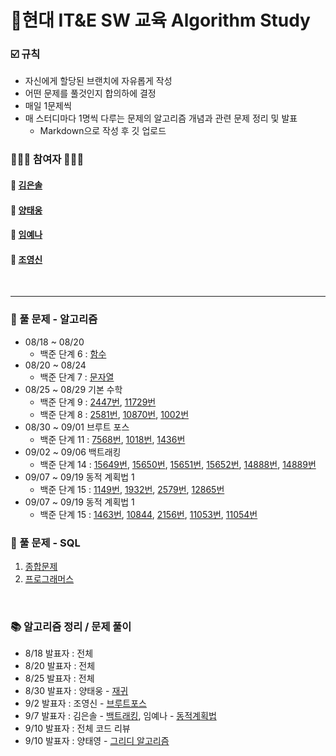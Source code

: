 # __💪현대 IT&E SW 교육 Algorithm Study__


### __☑️ 규칙__
* 자신에게 할당된 브랜치에 자유롭게 작성
* 어떤 문제를 풀것인지 합의하에 결정
* 매일 1문제씩 
* 매 스터디마다 1명씩 다루는 문제의 알고리즘 개념과 관련 문제 정리 및 발표
  * Markdown으로 작성 후 깃 업로드

### __👨🏻‍💻 참여자 👩🏻‍💻__
#### 👩 [김은솔](https://github.com/hongsam123)
#### 👨 [양태웅](https://github.com/woongity)
#### 👩 [임예나](https://github.com/dpsk331)
#### 👨 [조영신](https://github.com/blossom4)

<br>

---

### __📝 풀 문제 - 알고리즘__
* 08/18 ~ 08/20 
  * 백준 단계 6 : [함수](https://www.acmicpc.net/step/5)
* 08/20 ~ 08/24 
  * 백준 단계 7 : [문자열](https://www.acmicpc.net/step/7)
* 08/25 ~ 08/29 기본 수학
  * 백준 단계 9 : [2447번](https://www.acmicpc.net/problem/2447), [11729번](https://www.acmicpc.net/problem/11729)
  * 백준 단계 8 : [2581번](https://www.acmicpc.net/problem/2581), [10870번](https://www.acmicpc.net/problem/10870), [1002번](https://www.acmicpc.net/problem/1002)
* 08/30 ~ 09/01 브루트 포스
  * 백준 단계 11 : [7568번](https://www.acmicpc.net/problem/7568), [1018번](https://www.acmicpc.net/problem/1018), [1436번](https://www.acmicpc.net/problem/1436) 
* 09/02 ~ 09/06 백트래킹
  * 백준 단계 14 : [15649번](https://www.acmicpc.net/problem/15649), [15650번](https://www.acmicpc.net/problem/15650), [15651번](https://www.acmicpc.net/problem/15651), [15652번](https://www.acmicpc.net/problem/15652), [14888번](https://www.acmicpc.net/problem/14888), [14889번](https://www.acmicpc.net/problem/14889)
* 09/07 ~ 09/19 동적 계획법 1
  * 백준 단계 15 : [1149번](https://www.acmicpc.net/problem/1149), [1932번](https://www.acmicpc.net/problem/1932), [2579번](https://www.acmicpc.net/problem/2579), [12865번](https://www.acmicpc.net/problem/12865)     
* 09/07 ~ 09/19 동적 계획법 1
  * 백준 단계 15 : [1463번](https://www.acmicpc.net/problem/1463), [10844](https://www.acmicpc.net/problem/10844), [2156번](https://www.acmicpc.net/problem/2156), [11053번](https://www.acmicpc.net/problem/11053), [11054번](https://www.acmicpc.net/problem/11054)

### __📝 풀 문제 - SQL__
1. [종합문제]()
2. [프로그래머스](https://programmers.co.kr/learn/challenges?tab=sql_practice_kit)

<br>

### __📚 알고리즘 정리 / 문제 풀이__
* 8/18 발표자 : 전체
* 8/20 발표자 : 전체
* 8/25 발표자 : 전체
* 8/30 발표자 : 양태웅 - [재귀](recursion/recursion.md)
* 9/2 발표자 : 조영신 - [브루트포스](brute_force/brute_force.md)
* 9/7 발표자 : 김은솔 - [백트래킹](backtracking/backtracking.md), 임예나 - [동적계획법](https://imyena.tistory.com/37)
* 9/10 발표자 : 전체 코드 리뷰
* 9/10 발표자 : 양태영 - [그리디 알고리즘]()
